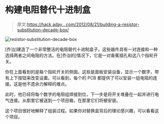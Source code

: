 # 构建电阻替代十进制盒

> 原文:[https://hack aday . com/2012/08/21/building-a-resistor-substitution-decade-box/](https://hackaday.com/2012/08/21/building-a-resistor-substitution-decade-box/)

![](../Images/95b2abdbfee4a037855aa3e6b1e13674.png "resistor-substitution-decade-box")

[乔治]建造了一个非常整洁的电阻替代十进制盒子。这些器件具有一对连接和一种选择两者之间电阻的方法。在[乔治的]情况下，它是一对香蕉插孔和这八个指轮开关。

你在上面看到的是每个指轮开关的侧面。这些是面板安装设备，显示一个数字，带有上下按钮来改变设置。可以看到，每个的 PCB 都提供了可以安装一组电阻的连接。这是他不遗余力解释的难点。

此时，他已经将每个数字的电阻组焊接到位，下一步是将开关堆叠在一起并进行电气连接。从那里它被送到一个项目箱，在那里它们将被安装。

这个项目很好地解释了组装过程。如果你对替换盒背后的理论感兴趣，可以看看这个项目。